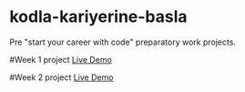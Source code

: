 # kodla-kariyerine-basla
Pre "start your career with code" preparatory work projects.

#Week 1 project
[Live Demo](https://sonersimsekdev.github.io/kodla-kariyerine-basla/Week-1/pomodoroApp/index.html)

#Week 2 project
[Live Demo](https://sonersimsekdev.github.io/kodla-kariyerine-basla/Week-2/body-vanilla/index.html)
